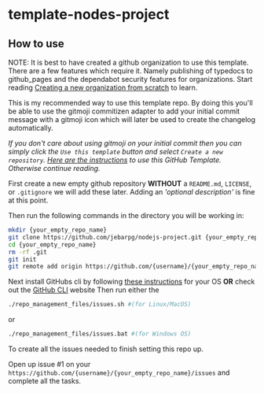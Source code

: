 # template-nodes-project

## How to use

NOTE: It is best to have created a github organization to use this template. There are a few features which require it. Namely publishing of typedocs to github_pages and the dependabot security features for organizations. Start reading [Creating a new organization from scratch](https://docs.github.com/en/organizations/collaborating-with-groups-in-organizations/creating-a-new-organization-from-scratch) to learn.

This is my recommended way to use this template repo. By doing this you'll be able to use the gitmoji commitizen adapter to add your initial commit message with a gitmoji icon which will later be used to create the changelog automatically.

*If you don't care about using gitmoji on your initial commit then you can simply click the `Use this template` button and select `Create a new repository`. [Here are the instructions](https://docs.github.com/en/repositories/creating-and-managing-repositories/creating-a-repository-from-a-template) to use this GitHub Template. Otherwise continue reading.*

First create a new empty github repository **WITHOUT** a `README.md`, `LICENSE`, or `.gitignore` we will add these later. Adding an *'optional description'* is fine at this point.

Then run the following commands in the directory you will be working in:

```bash
mkdir {your_empty_repo_name}
git clone https://github.com/jebarpg/nodejs-project.git {your_empty_repo_name}
cd {your_empty_repo_name}
rm -rf .git
git init
git remote add origin https://github.com/{username}/{your_empty_repo_name}.git
```

Next install GitHubs cli by following [these instructions](https://github.com/cli/cli?tab=readme-ov-file#installation) for your OS **OR** check out the [GitHub CLI](https://cli.github.com/) website
Then run either the

```bash
./repo_management_files/issues.sh #(for Linux/MacOS)
```

or

```bash
./repo_management_files/issues.bat #(for Windows OS)
```

To create all the issues needed to finish setting this repo up.

Open up issue #1 on your `https://github.com/{username}/{your_empty_repo_name}/issues` and complete all the tasks.
